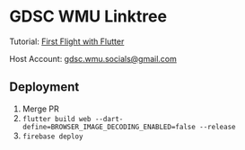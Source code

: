 # GDSC WMU Linktree

Tutorial: [First Flight with Flutter](https://www.youtube.com/watch?v=3AuxVDTPmgM&t=1483s&ab_channel=GDSCWMU)

Host Account: gdsc.wmu.socials@gmail.com

## Deployment

1. Merge PR
2. `flutter build web --dart-define=BROWSER_IMAGE_DECODING_ENABLED=false --release`
3. `firebase deploy`
